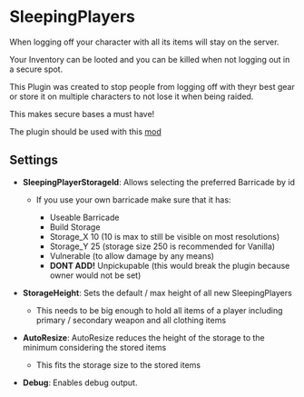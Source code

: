 # SleepingPlayers

When logging off your character with all its items will stay on the server.

Your Inventory can be looted and you can be killed when not logging out in a secure spot.


This Plugin was created to stop people from logging off with theyr best gear or store it on multiple characters to not lose it when being raided.

This makes secure bases a must have!


The plugin should be used with this [mod](https://steamcommunity.com/sharedfiles/filedetails/?id=2684315468)

## Settings

- __SleepingPlayerStorageId__: Allows selecting the preferred Barricade by id
  - If you use your own barricade make sure that it has:

    - Useable Barricade
    - Build Storage
    - Storage_X 10 (10 is max to still be visible on most resolutions)
    - Storage_Y 25 (storage size 250 is recommended for Vanilla)
    - Vulnerable (to allow damage by any means)
    - __DONT ADD!__ Unpickupable (this would break the plugin because owner would not be set)

- __StorageHeight__: Sets the default / max height of all new SleepingPlayers
 
  - This needs to be big enough to hold all items of a player including primary / secondary weapon and all clothing items

- __AutoResize__: AutoResize reduces the height of the storage to the minimum considering the stored items
 
  - This fits the storage size to the stored items

- __Debug__: Enables debug output.
